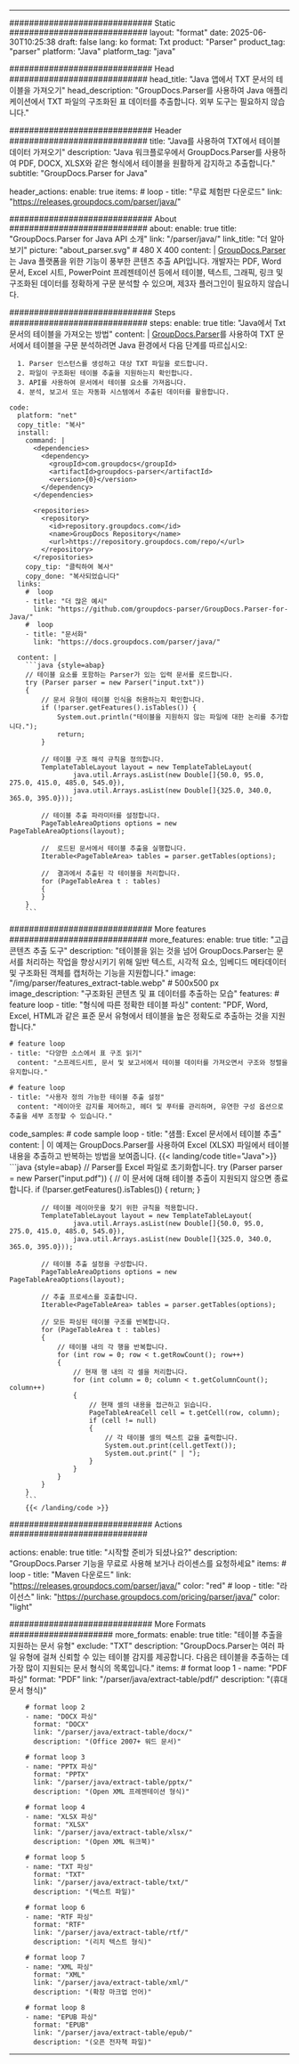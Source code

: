 


---
############################# Static ############################
layout: "format"
date:  2025-06-30T10:25:38
draft: false
lang: ko
format: Txt
product: "Parser"
product_tag: "parser"
platform: "Java"
platform_tag: "java"

############################# Head ############################
head_title: "Java 앱에서 TXT 문서의 테이블을 가져오기"
head_description: "GroupDocs.Parser를 사용하여 Java 애플리케이션에서 TXT 파일의 구조화된 표 데이터를 추출합니다. 외부 도구는 필요하지 않습니다."

############################# Header ############################
title: "Java를 사용하여 TXT에서 테이블 데이터 가져오기" 
description: "Java 워크플로우에서 GroupDocs.Parser를 사용하여 PDF, DOCX, XLSX와 같은 형식에서 테이블을 원활하게 감지하고 추출합니다."
subtitle: "GroupDocs.Parser for Java" 

header_actions:
  enable: true
  items:
    #  loop
    - title: "무료 체험판 다운로드"
      link: "https://releases.groupdocs.com/parser/java/"
      
############################# About ############################
about:
    enable: true
    title: "GroupDocs.Parser for Java API 소개"
    link: "/parser/java/"
    link_title: "더 알아보기"
    picture: "about_parser.svg" # 480 X 400
    content: |
       [GroupDocs.Parser](/parser/java/)는 Java 플랫폼을 위한 기능이 풍부한 콘텐츠 추출 API입니다. 개발자는 PDF, Word 문서, Excel 시트, PowerPoint 프레젠테이션 등에서 테이블, 텍스트, 그래픽, 링크 및 구조화된 데이터를 정확하게 구문 분석할 수 있으며, 제3자 플러그인이 필요하지 않습니다.

############################# Steps ############################
steps:
    enable: true
    title: "Java에서 Txt 문서의 테이블을 가져오는 방법"
    content: |
      [GroupDocs.Parser](/parser/java/)를 사용하여 TXT 문서에서 테이블을 구문 분석하려면 Java 환경에서 다음 단계를 따르십시오:
      
      1. Parser 인스턴스를 생성하고 대상 TXT 파일을 로드합니다.
      2. 파일이 구조화된 테이블 추출을 지원하는지 확인합니다.
      3. API를 사용하여 문서에서 테이블 요소를 가져옵니다.
      4. 분석, 보고서 또는 자동화 시스템에서 추출된 데이터를 활용합니다.
   
    code:
      platform: "net"
      copy_title: "복사"
      install:
        command: |
          <dependencies>
            <dependency>
              <groupId>com.groupdocs</groupId>
              <artifactId>groupdocs-parser</artifactId>
              <version>{0}</version>
            </dependency>
          </dependencies>

          <repositories>
            <repository>
              <id>repository.groupdocs.com</id>
              <name>GroupDocs Repository</name>
              <url>https://repository.groupdocs.com/repo/</url>
            </repository>
          </repositories>
        copy_tip: "클릭하여 복사"
        copy_done: "복사되었습니다"
      links:
        #  loop
        - title: "더 많은 예시"
          link: "https://github.com/groupdocs-parser/GroupDocs.Parser-for-Java/"
        #  loop
        - title: "문서화"
          link: "https://docs.groupdocs.com/parser/java/"
          
      content: |
        ```java {style=abap}
        // 테이블 요소를 포함하는 Parser가 있는 입력 문서를 로드합니다.
        try (Parser parser = new Parser("input.txt"))
        {
            // 문서 유형이 테이블 인식을 허용하는지 확인합니다.
            if (!parser.getFeatures().isTables()) {
                System.out.println("테이블을 지원하지 않는 파일에 대한 논리를 추가합니다.");
                return;
            }

            // 테이블 구조 해석 규칙을 정의합니다.
            TemplateTableLayout layout = new TemplateTableLayout(
                    java.util.Arrays.asList(new Double[]{50.0, 95.0, 275.0, 415.0, 485.0, 545.0}),
                    java.util.Arrays.asList(new Double[]{325.0, 340.0, 365.0, 395.0}));

            // 테이블 추출 파라미터를 설정합니다.
            PageTableAreaOptions options = new PageTableAreaOptions(layout);

            //  로드된 문서에서 테이블 추출을 실행합니다.
            Iterable<PageTableArea> tables = parser.getTables(options);

            //  결과에서 추출된 각 테이블을 처리합니다.
            for (PageTableArea t : tables) 
            {
            }
        }
        ```            

############################# More features ############################
more_features:
  enable: true
  title: "고급 콘텐츠 추출 도구"
  description: "테이블을 읽는 것을 넘어 GroupDocs.Parser는 문서를 처리하는 작업을 향상시키기 위해 일반 텍스트, 시각적 요소, 임베디드 메타데이터 및 구조화된 객체를 캡처하는 기능을 지원합니다."
  image: "/img/parser/features_extract-table.webp" # 500x500 px
  image_description: "구조화된 콘텐츠 및 표 데이터를 추출하는 모습"
  features:
    # feature loop
    - title: "형식에 따른 정확한 테이블 파싱"
      content: "PDF, Word, Excel, HTML과 같은 표준 문서 유형에서 테이블을 높은 정확도로 추출하는 것을 지원합니다."

    # feature loop
    - title: "다양한 소스에서 표 구조 읽기"
      content: "스프레드시트, 문서 및 보고서에서 테이블 데이터를 가져오면서 구조와 정렬을 유지합니다."

    # feature loop
    - title: "사용자 정의 가능한 테이블 추출 설정"
      content: "레이아웃 감지를 제어하고, 헤더 및 푸터를 관리하며, 유연한 구성 옵션으로 추출을 세부 조정할 수 있습니다."
      
  code_samples:
    # code sample loop
    - title: "샘플: Excel 문서에서 테이블 추출"
      content: |
        이 예제는 GroupDocs.Parser를 사용하여 Excel (XLSX) 파일에서 테이블 내용을 추출하고 반복하는 방법을 보여줍니다.
        {{< landing/code title="Java">}}
        ```java {style=abap}
        //  Parser를 Excel 파일로 초기화합니다.
        try (Parser parser = new Parser("input.pdf"))
        {
            // 이 문서에 대해 테이블 추출이 지원되지 않으면 종료합니다.
            if (!parser.getFeatures().isTables())
            {
                return;
            }

            // 테이블 레이아웃을 찾기 위한 규칙을 적용합니다.
            TemplateTableLayout layout = new TemplateTableLayout(
                    java.util.Arrays.asList(new Double[]{50.0, 95.0, 275.0, 415.0, 485.0, 545.0}),
                    java.util.Arrays.asList(new Double[]{325.0, 340.0, 365.0, 395.0}));

            // 테이블 추출 설정을 구성합니다.
            PageTableAreaOptions options = new PageTableAreaOptions(layout);

            // 추출 프로세스를 호출합니다.
            Iterable<PageTableArea> tables = parser.getTables(options);

            // 모든 파싱된 테이블 구조를 반복합니다.
            for (PageTableArea t : tables)
            {
                // 테이블 내의 각 행을 반복합니다.
                for (int row = 0; row < t.getRowCount(); row++)
                {
                    // 현재 행 내의 각 셀을 처리합니다.
                    for (int column = 0; column < t.getColumnCount(); column++) 
                    {
                        // 현재 셀의 내용을 접근하고 읽습니다.
                        PageTableAreaCell cell = t.getCell(row, column);
                        if (cell != null)
                        {
                            // 각 테이블 셀의 텍스트 값을 출력합니다.
                            System.out.print(cell.getText());
                            System.out.print(" | ");
                        }
                    }
                }
            }
        }
        ```
        {{< /landing/code >}}


############################# Actions ############################

actions:
  enable: true
  title: "시작할 준비가 되셨나요?"
  description: "GroupDocs.Parser 기능을 무료로 사용해 보거나 라이센스를 요청하세요"
  items:
    #  loop
    - title: "Maven 다운로드"
      link: "https://releases.groupdocs.com/parser/java/"
      color: "red"
        #  loop
    - title: "라이선스"
      link: "https://purchase.groupdocs.com/pricing/parser/java/"
      color: "light"


############################# More Formats #####################
more_formats:
    enable: true
    title: "테이블 추출을 지원하는 문서 유형"
    exclude: "TXT"
    description: "GroupDocs.Parser는 여러 파일 유형에 걸쳐 신뢰할 수 있는 테이블 감지를 제공합니다. 다음은 테이블을 추출하는 데 가장 많이 지원되는 문서 형식의 목록입니다."
    items: 
        # format loop 1
        - name: "PDF 파싱"
          format: "PDF"
          link: "/parser/java/extract-table/pdf/"
          description: "(휴대 문서 형식)"
          
        # format loop 2
        - name: "DOCX 파싱"
          format: "DOCX"
          link: "/parser/java/extract-table/docx/"
          description: "(Office 2007+ 워드 문서)"
          
        # format loop 3
        - name: "PPTX 파싱"
          format: "PPTX"
          link: "/parser/java/extract-table/pptx/"
          description: "(Open XML 프레젠테이션 형식)"
          
        # format loop 4
        - name: "XLSX 파싱"
          format: "XLSX"
          link: "/parser/java/extract-table/xlsx/"
          description: "(Open XML 워크북)"
          
        # format loop 5
        - name: "TXT 파싱"
          format: "TXT"
          link: "/parser/java/extract-table/txt/"
          description: "(텍스트 파일)"
          
        # format loop 6
        - name: "RTF 파싱"
          format: "RTF"
          link: "/parser/java/extract-table/rtf/"
          description: "(리치 텍스트 형식)"
          
        # format loop 7
        - name: "XML 파싱"
          format: "XML"
          link: "/parser/java/extract-table/xml/"
          description: "(확장 마크업 언어)"
          
        # format loop 8
        - name: "EPUB 파싱"
          format: "EPUB"
          link: "/parser/java/extract-table/epub/"
          description: "(오픈 전자책 파일)"
         
          

---